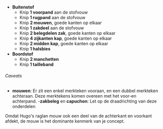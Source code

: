 *   **Buitenstof**
    *   Knip **1 voorpand** aan de stofvouw
    *   Knip **1 rugpand** aan de stofvouw
    *   Knip **2 mouwen**, goede kanten op elkaar
    *   Knip **1 zakdeel** aan de stofvouw
    *   Knip **2 belegdelen zak**, goede kanten op elkaar
    *   Knip **4 zijkanten kap**, goede kanten op elkaar
    *   Knip **2 midden kap**, goede kanten op elkaar
    *   Knip **1 halsbies**
*   **Boordstof**
    *   Knip **2 manchetten**
    *   Knip **1 tailleband**

<Warning>

###### Caveats

*   **mouwen**: Er zit een enkel merkteken vooraan, en een dubbel merkteken achteraan. Deze merktekens komen overeen met het voor-en achterpand.
    \-**zakbeleg** en **capuchon**: Let op de draadrichting van deze onderdelen

Omdat Hugo's raglan mouw ook een deel van de achterkant en voorkant afdekt,
de mouw is het dominante kenmerk van je concept.

</Warning>
